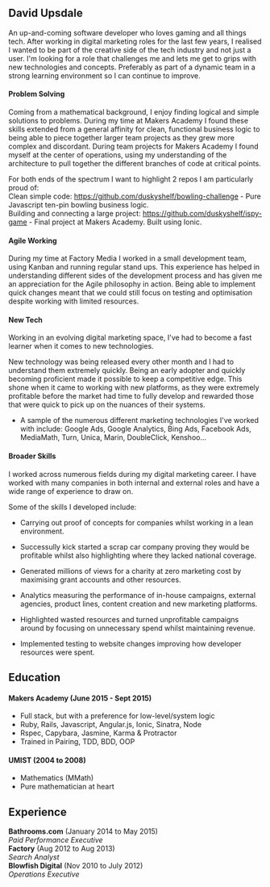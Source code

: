 ## David Upsdale

An up-and-coming software developer who loves gaming and all things tech. After working in digital marketing roles for the last few years, I realised I wanted to be part of the creative side of the tech industry and not just a user. I'm looking for a role that challenges me and lets me get to grips with new technologies and concepts. Preferably as part of a dynamic team in a strong learning environment so I can continue to improve.

#### Problem Solving

Coming from a mathematical background, I enjoy finding logical and simple solutions to problems. During my time at Makers Academy I found these skills extended from a general affinity for clean, functional business logic to being able to piece together larger team projects as they grew more complex and discordant. During team projects for Makers Academy I found myself at the center of operations, using my understanding of the architecture to pull together the different branches of code at critical points.

For both ends of the spectrum I want to highlight 2 repos I am particularly proud of:  
Clean simple code: https://github.com/duskyshelf/bowling-challenge - Pure Javascript ten-pin bowling business logic.  
Building and connecting a large project: https://github.com/duskyshelf/ispy-game - Final project at Makers Academy. Built using Ionic.  

#### Agile Working

During my time at Factory Media I worked in a small development team, using Kanban and running regular stand ups. This experience has helped in understanding different sides of the development process and has given me an appreciation for the Agile philosophy in action. Being able to implement quick changes meant that we could still focus on testing and optimisation despite working with limited resources.

#### New Tech

Working in an evolving digital marketing space, I've had to become a fast learner when it comes to new technologies.

New technology was being released every other month and I had to understand them extremely quickly. Being an early adopter and quickly becoming proficient made it possible to keep a competitive edge. This shone when it came to working with new platforms, as they were extremely profitable before the market had time to fully develop and rewarded those that were quick to pick up on the nuances of their systems.

- A sample of the numerous different marketing technologies I've worked with include: Google Ads, Google Analytics,
 Bing Ads, Facebook Ads, MediaMath, Turn, Unica, Marin, DoubleClick, Kenshoo...  

#### Broader Skills

I worked across numerous fields during my digital marketing career. I have worked with many companies in both internal and external roles and have a wide range of experience to draw on.

Some of the skills I developed include:
- Carrying out proof of concepts for companies whilst working in a lean environment.
 - Successully kick started a scrap car company proving they would be profitable whilst also highlighting where they lacked national coverage.
 - Generated millions of views for a charity at zero marketing cost by maximising grant accounts and other resources.

- Analytics measuring the performance of in-house campaigns, external agencies, product lines, content creation and new marketing platforms.
 - Highlighted wasted resources and turned unprofitable campaigns around by focusing on unnecessary spend whilst maintaining revenue.
 - Implemented testing to website changes improving how developer resources were spent.

## Education

#### Makers Academy (June 2015 - Sept 2015)

- Full stack, but with a preference for low-level/system logic
- Ruby, Rails, Javascript, Angular.js, Ionic, Sinatra, Node
- Rspec, Capybara, Jasmine, Karma & Protractor
- Trained in Pairing, TDD, BDD, OOP

#### UMIST (2004 to 2008)

- Mathematics (MMath)
- Pure mathematician at heart

## Experience

**Bathrooms.com** (January 2014 to May 2015)  
*Paid Performance Executive*  
**Factory** (Aug 2012 to Aug 2013)  
*Search Analyst*  
**Blowfish Digital** (Nov 2010 to July 2012)  
*Operations Executive*  
